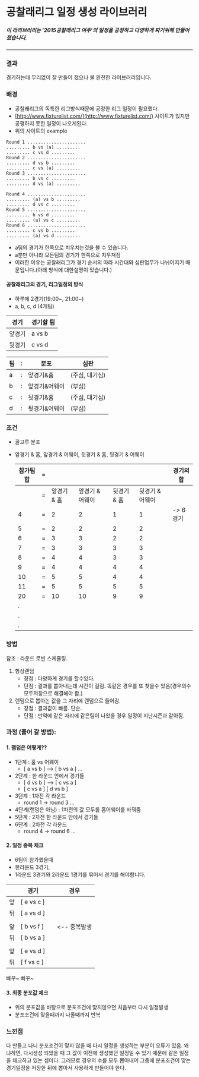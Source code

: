 
# 공찰래리그 일정 생성 라이브러리

##### 이 라리브러리는 ’2015공찰래리그 여주’의 일정을 공정하고 다양하게 짜기위해 만들어졌습니다.

***

### 결과
경기하는데 무리없이 잘 만들어 졌으나 불 완전한 라이브러리입니다.

### 배경
- 공찰래리그의 독특한 리그방식때문에 공정한 리그 일정이 필요했다.
- [http://www.fixturelist.com/](http://www.fixturelist.com/) 사이트가 있지만 공평하지 못한 일정이 나오게된다.
- 위의 사이트의 example
```
Round 1 ......................
......... b vs (a) .........
......... c vs d .........
Round 2 ......................
......... d vs b .........
......... c vs (a) .........
Round 3 ......................
......... b vs c .........
......... d vs (a) .........

Round 4 ......................
......... (a) vs b .........
......... d vs c .........
Round 5 ......................
......... b vs d .........
......... (a) vs c .........
Round 6 ......................
......... c vs b .........
......... (a) vs d .........
```

- a팀의 경기가 한쪽으로 치우치는것을 볼 수 있습니다.
- a뿐만 아니라 모든팀의 경기가 한쪽으로 치우쳐짐
- 이러한 이유는 공찰래리그가 경기 순서의 따라 시간대와 심판업무가 나뉘어지기 때문입니다.(아래 방식에 대한설명이 있습니다.)

#### 공찰래리그의 경기, 리그일정의 방식
- 하루에 2경기(19:00~, 21:00~)
- a, b, c, d (4개팀)

 경기  | 경기할 팀
 ----  | ----
앞경기 | a vs b
뒷경기 | c vs d

| 팀 | : | 분포 | 심판 |
| ---- | ---- | ---- | ---- |
| a | : | 앞경기&홈 | (주심, 대기심) |
| b | : | 앞경기&어웨이 | (부심) |
| c | : | 뒷경기&홈 | (주심, 대기심) |
| d | : | 뒷경기&어웨이 | (부심) |

### 조건
- 골고루 분포
- 앞경기 & 홈, 앞경기 & 어웨이, 뒷경기 & 홈, 뒷경기 & 어웨이

	| 참가팀 합 | = |  |  |  |  | 경기의 합 |
	| ---- | ---- | ---- | ---- | ---- | ---- | ---- |
	| | = | 앞경기 & 홈 | 앞경기 & 어웨이 | 뒷경기 & 홈 | 뒷경기 & 어웨이 |  |
	| 4 | = | 2 | 2 | 1 | 1 | -> 6경기 |
	| 5 | = | 2 | 2 | 2 | 2 | |
	| 6 | = | 3 | 3 | 2 | 2 | |
	| 7 | = | 3 | 3 | 3 | 3 | |
	| 8 | = | 4 | 4 | 3 | 3 | |
	| 9 | = | 4 | 4 | 4 | 4 | |
	| 10 | = | 5 | 5 | 4 | 4 | |
	| 11 | = | 5 | 5 | 5 | 5 | |
	| 20 | = | 10 | 10 | 9 | 9 | |
	| . | | | | | | |
	| . | | | | | | |
	| . | | | | | | |

### 방법
참조 : 라운드 로빈 스케쥴링.

1. 항상랜덤
	- 장점 : 다양하게 경기를 할수있다.
	- 단점 : 결과를 뽑아내는데 시간이 걸림. 똑같은 경우를 또 찾을수 있음(경우의수 모두저장으로 해결해야 함.)
2. 랜덤으로 뽑아논 값을 그 자리에 랜덤으로 들어감.
	- 장점 : 결과값이 빠름. 단순.
	- 단점 : 만약에 같은 자리에 같은팀이 나왔을 경우 일정이 지난시즌과 같아짐.


### 과정 (풀어 갈 방법):
#### 1. 램덤은 어떻게??

- 1단계 : 홈 vs 어웨이
	- [ a vs b ] --> [ b vs a ] ...
- 2단계 : 한 라운드 안에서 경기들
	- [ d vs b ] --> [ c vs a ]
	- [ c vs a ] 	   [ d vs b ]
- 3단계 : 1차전 각 라운드
	- round 1 -> round 3 ...
- 4단계(랜덤은 아님) : 1차전의 값 모두를 홈어웨이를 바꿔줌
- 5단계 : 2차전 한 라운드 안에서 경기들
- 6단계 : 2차전 각 라운드
	- round 4 -> round 6 ...

#### 2. 일정 중복 체크
- 6팀이 참가했을때
- 한라운드 3경기,
- 1라운드 3경기와 2라운드 1경기를 묶어서 경기를 해야합니다.

| |경기 | | 경우 |
| ---- | ---- | ----- | ---- |
| 앞 | [ e vs c ] | | |
| 뒤 | [ a vs d ] | | |
|  |  | | |
| 앞 | [ b vs f ] | |   <-- 중복발생 |
| 뒤 | [ b vs a ] | | |
| | | | |
| 앞 | [ e vs d ] | | |
| 뒤 | [ f vs c ] | | |

빠꾸~ 빠꾸~

#### 3. 최종 분포값 체크
- 위의 분포값을 바탕으로 분포조건에 맞지않으면 처음부터 다시 일정발생
- 분포조건에 맞을때까지 나올때까지 반복

### 느낀점
다 만들고 나니 분포조건이 맞지 않을 때 다시 일정을 생성하는 부분이 오류가 있음. 왜냐하면, 다시생성 되었을 때 그 값이 이전에 생성했던 일정일 수 있기 때문에 같은 일정을 체크하고 있는 셈이다. 그러므로 경우의 수를 모두 뽑아내어 그중에 분포조건이 맞는 경기일정을 저장한 뒤에 뽑아서 사용하게 만들어야 한다.


